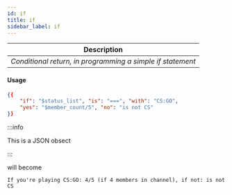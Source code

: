 ```yaml
---
id: if
title: if
sidebar_label: if
---
```


|                        Description                         |
| :--------------------------------------------------------: |
| _Conditional return, in programming a simple if statement_ |

#### Usage

```json 
{{
    "if": "$status_list", "is": "===", "with": "CS:GO",
    "yes": "$member_count/5", "no": "is not CS"
}}
```
:::info

This is a JSON obsect

:::

will become
```
If you're playing CS:GO: 4/5 (if 4 members in channel), if not: is not CS
```